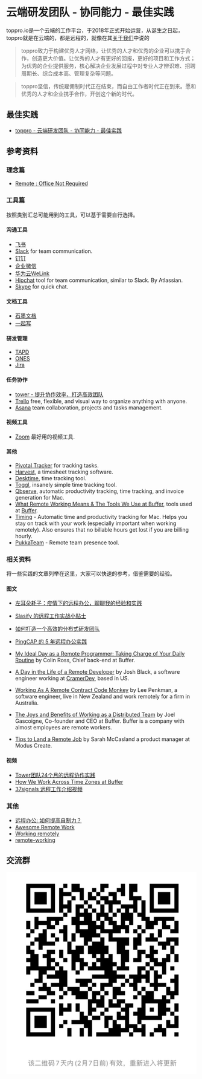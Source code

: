 # 云端研发团队 - 协同能力 - 最佳实践

toppro.io是一个云端的工作平台，于2018年正式开始运营，从诞生之日起，toppro就是在云端的，都是远程的，就像在其[关于我们](http://toppro.io/about.html)中说的

> toppro致力于构建优秀人才网络，让优秀的人才和优秀的企业可以携手合作，创造更大价值。让优秀的人才有更好的回报，更好的项目和工作方式；为优秀的企业提供服务，核心解决企业发展过程中对专业人才辨识难、招聘周期长、综合成本高、管理复杂等问题。

> toppro坚信，传统雇佣制时代正在结束，而自由工作者时代正在到来。愿和优秀的人才和企业携手合作，开创这个新的时代。


## 最佳实践
- [toppro - 云端研发团队 - 协同能力 - 最佳实践](https://jiker.feishu.cn/docs/doccnf0CTX58lnioXs4o0lYSNTg#)


## 参考资料
### 理念篇
- [Remote : Office Not Required](http://37signals.com/remote/)

### 工具篇
按照类别汇总可能用到的工具，可以基于需要自行选择。

#### 沟通工具
- [飞书](https://www.feishu.cn/) 
- [Slack](https://slack.com/) for team communication.
- [钉钉](https://www.dingtalk.com/) 
- [企业微信](https://work.weixin.qq.com/)
- [华为云WeLink](https://www.huaweicloud.com/product/welink.html)
- [Hipchat](https://www.hipchat.com/) tool for team communication, similar to Slack. By Atlassian.
- [Skype](http://www.skype.com) for quick chat.


#### 文档工具
- [石墨文档](https://shimo.im/) 
- [一起写](https://yiqixie.com/)

#### 研发管理
- [TAPD](https://www.tapd.cn/) 
- [ONES](https://ones.ai/) 
- [Jira](https://www.atlassian.com/software/jira) 

#### 任务协作
- [tower - 提升协作效率，打造高效团队](https://tower.im/)
- [Trello](https://trello.com/) free, flexible, and visual way to organize anything with anyone.
- [Asana](https://asana.com/) team collaboration, projects and tasks management.

#### 视频工具
- [Zoom](https://zoom.us/) 最好用的视频工具.


#### 其他
- [Pivotal Tracker](http://www.pivotaltracker.com/) for tracking tasks.
- [Harvest](https://www.getharvest.com/), a timesheet tracking software.
- [Desktime](http://desktime.com/), time tracking tool.
- [Toggl](https://www.toggl.com/), insanely simple time tracking tool.
- [Qbserve](https://qotoqot.com/qbserve/), automatic productivity tracking, time tracking, and invoice generation for Mac.
- [What Remote Working Means & The Tools We Use at Buffer](https://open.bufferapp.com/remote-working-means-tools-use/), tools used at [Buffer](https://bufferapp.com/).
- [Timing](https://timingapp.com/) - Automatic time and productivity tracking for Mac. Helps you stay on track with your work (especially important when working remotely). Also ensures that no billable hours get lost if you are billing hourly.
- [PukkaTeam](https://pukkateam.com) - Remote team presence tool.


### 相关资料
将一些实践的文章列举在这里，大家可以快速的参考，借鉴需要的经验。

#### 图文
- [左耳朵耗子：疫情下的远程办公，聊聊我的经验和实践](https://mp.weixin.qq.com/s/frMxPrhg9TjqcS_aSJMnVQ)
- [Slasify 的远程工作实战小贴士]( https://zhuanlan.zhihu.com/p/104434567)
- [如何打造一个高效的分布式研发团队](https://mp.weixin.qq.com/s/DG1ON8zSFn-_lBPnsfJIQQ)
- [PingCAP 的 5 年远程办公实践](https://mp.weixin.qq.com/s/alygC64BnIKbuuxBBZAOxA)

- [My Ideal Day as a Remote Programmer: Taking Charge of Your Daily Routine](https://overflow.bufferapp.com/2014/06/12/my-ideal-day-as-a-programmer-taking-charge-of-your-daily-routine/) by Colin Ross, Chief back-end at Buffer.
- [A Day in the Life of a Remote Developer](http://remotenation.co/blog/a-day-in-the-life-of-a-remote-developer) by Josh Black, a software engineer working at [CramerDev](http://cramerdev.com/), based in US.
- [Working As A Remote Contract Code Monkey](https://coderwall.com/p/0ikc0w/working-as-a-remote-contract-code-monkey?p=1&q=author%3Alee101) by Lee Penkman, a software engineer, live in New Zealand and work remotely for a firm in Australia.
- [The Joys and Benefits of Working as a Distributed Team](http://joel.is/the-joys-and-benefits-of-working-as-a-distributed-team/) by Joel Gascoigne, Co-founder and CEO at Buffer. Buffer is a company with almost employees are remote workers.
- [Tips to Land a Remote Job](https://moduscreate.com/blog/tips-to-land-a-remote-job/) by Sarah McCasland a product manager at Modus Create.

#### 视频
- [Tower团队24个月的远程协作实践](https://www.youtube.com/watch?v=ttx5Apnjsr4)
- [How We Work Across Time Zones at Buffer](https://www.youtube.com/watch?v=TwOD0lAgTbo)
- [37signals 远程工作介绍视频](https://v.youku.com/v_show/id_XNjI1MzQzNTg0.html)

### 其他
- [远程办公: 如何提高自制力？](https://ruby-china.org/topics/39469)
- [Awesome Remote Work](https://github.com/hugo53/awesome-RemoteWork)
- [Working remotely](https://github.com/lenazun/working-remotely/blob/master/ideas.md)
- [remote-working](https://github.com/greatghoul/remote-working)


## 交流群
![扫描进群](img/wechat-2.jpeg)